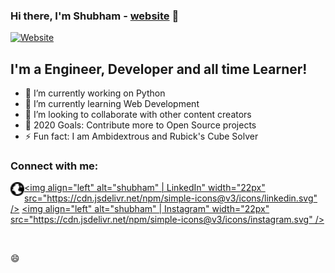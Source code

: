 ### Hi there, I'm Shubham - [website] 👋

[![Website](https://img.shields.io/website?label=codeSTACKr.com&style=for-the-badge&url=https%3A%2F%2Fcodestackr.com)](http://www.findshubhamsoni.com/)

## I'm a Engineer, Developer and all time Learner!

- 🔭 I’m currently working on Python
- 🌱 I’m currently learning Web Development
- 👯 I’m looking to collaborate with other content creators
- 🥅 2020 Goals: Contribute more to Open Source projects
- ⚡ Fun fact: I am Ambidextrous and Rubick's Cube Solver


### Connect with me:

[<img align="left" alt="findshubhamsoni.com" width="22px" src="https://raw.githubusercontent.com/iconic/open-iconic/master/svg/globe.svg" />][website]
[<img align="left" alt="shubham" | LinkedIn" width="22px" src="https://cdn.jsdelivr.net/npm/simple-icons@v3/icons/linkedin.svg" />][linkedin]
[<img align="left" alt="shubham" | Instagram" width="22px" src="https://cdn.jsdelivr.net/npm/simple-icons@v3/icons/instagram.svg" />][instagram]

<br />

😄

[website]: (http://www.findshubhamsoni.com/)
[linkedin]: (https://linkedin.com/in/shubham-soni)
[instagram]: (https://www.instagram.com/shubham_s.o.n.i/)
